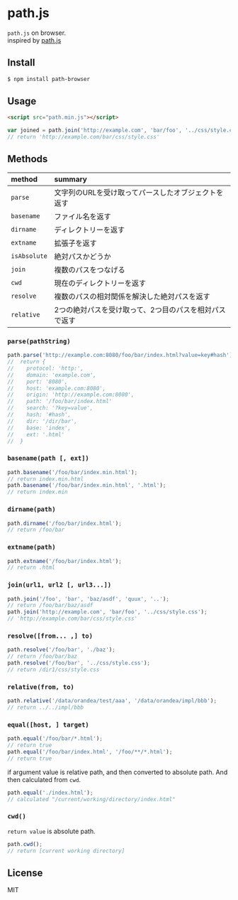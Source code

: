# path.js

`path.js` on browser.  
inspired by [path.js](https://github.com/jinder/path/blob/master/path.js)


## Install

```sh
$ npm install path-browser
```

## Usage

```html
<script src="path.min.js"></script>
```

```js
var joined = path.join('http://example.com', 'bar/foo', '../css/style.css');
// return 'http://example.com/bar/css/style.css'
```

## Methods

|method|summary|
|:--|:--|
|`parse`|文字列のURLを受け取ってパースしたオブジェクトを返す|
|`basename`|ファイル名を返す|
|`dirname`|ディレクトリーを返す|
|`extname`|拡張子を返す|
|`isAbsolute`|絶対パスかどうか|
|`join`|複数のパスをつなげる|
|`cwd`|現在のディレクトリーを返す|
|`resolve`|複数のパスの相対関係を解決した絶対パスを返す|
|`relative`|2つの絶対パスを受け取って、2つ目のパスを相対パスで返す|


### `parse(pathString)`

```js
path.parse('http://example.com:8080/foo/bar/index.html?value=key#hash');
//  return {
//    protocol: 'http:',
//    domain: 'example.com',
//    port: '8080',
//    host: 'example.com:8080',
//    origin: 'http://example.com:8080',
//    path: '/foo/bar/index.html'
//    search: '?key=value',
//    hash: '#hash',
//    dir: '/dir/bar',
//    base: 'index',
//    ext: '.html'
//  }
```


### `basename(path [, ext])`

```js
path.basename('/foo/bar/index.min.html');
// return index.min.html
path.basename('/foo/bar/index.min.html', '.html');
// return index.min
```


### `dirname(path)`

```js
path.dirname('/foo/bar/index.html');
// return /foo/bar
```

### `extname(path)`

```js
path.extname('/foo/bar/index.html');
// return .html
```


### `join(url1, url2 [, url3...])`

```js
path.join('/foo', 'bar', 'baz/asdf', 'quux', '..');
// return /foo/bar/baz/asdf
path.join('http://example.com', 'bar/foo', '../css/style.css');
// 'http://example.com/bar/css/style.css'
```


### `resolve([from... ,] to)`

```js
path.resolve('/foo/bar', './baz');
// return /foo/bar/baz
path.resolve('/foo/bar', '../css/style.css');
// return /dir1/css/style.css
```


### `relative(from, to)`

```js
path.relative('/data/orandea/test/aaa', '/data/orandea/impl/bbb');
// return ../../impl/bbb
```


### `equal([host, ] target)`


```js
path.equal('/foo/bar/*.html');
// return true
path.equal('/foo/bar/index.html', '/foo/**/*.html');
// return true
```

if argument value is relative path, and then converted to absolute path. And then calculated from `cwd`.

```js
path.equal('./index.html');
// calculated "/current/working/directory/index.html"
```


### `cwd()`

`return value` is absolute path.

```js
path.cwd();
// return [current working directory]
```

## License

MIT

